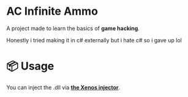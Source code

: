 # AC Infinite Ammo
A project made to learn the basics of **game hacking**.

Honestly i tried making it in c# externally but i hate c# so i gave up lol

# 📦 Usage
You can inject the .dll via **[the Xenos injector](https://github.com/DarthTon/Xenos)**.
